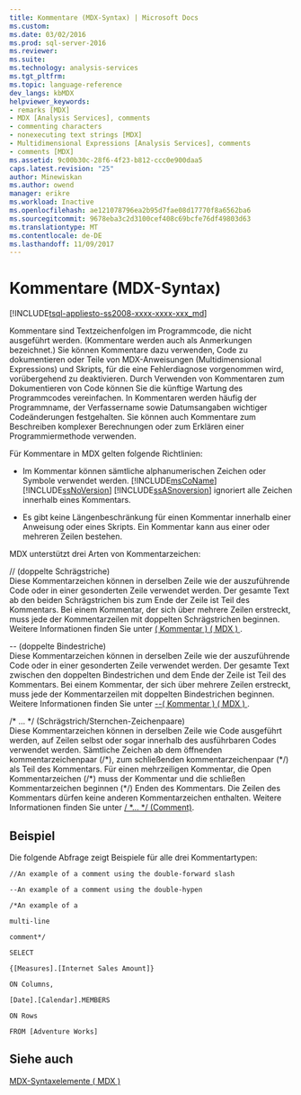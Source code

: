 ```yaml
---
title: Kommentare (MDX-Syntax) | Microsoft Docs
ms.custom: 
ms.date: 03/02/2016
ms.prod: sql-server-2016
ms.reviewer: 
ms.suite: 
ms.technology: analysis-services
ms.tgt_pltfrm: 
ms.topic: language-reference
dev_langs: kbMDX
helpviewer_keywords:
- remarks [MDX]
- MDX [Analysis Services], comments
- commenting characters
- nonexecuting text strings [MDX]
- Multidimensional Expressions [Analysis Services], comments
- comments [MDX]
ms.assetid: 9c00b30c-28f6-4f23-b812-ccc0e900daa5
caps.latest.revision: "25"
author: Minewiskan
ms.author: owend
manager: erikre
ms.workload: Inactive
ms.openlocfilehash: ae121078796ea2b95d7fae08d17770f8a6562ba6
ms.sourcegitcommit: 9678eba3c2d3100cef408c69bcfe76df49803d63
ms.translationtype: MT
ms.contentlocale: de-DE
ms.lasthandoff: 11/09/2017
---
```

# <a name="comments-mdx-syntax"></a>Kommentare (MDX-Syntax)
[!INCLUDE[tsql-appliesto-ss2008-xxxx-xxxx-xxx_md](../includes/tsql-appliesto-ss2008-xxxx-xxxx-xxx-md.md)]

  Kommentare sind Textzeichenfolgen im Programmcode, die nicht ausgeführt werden. (Kommentare werden auch als Anmerkungen bezeichnet.) Sie können Kommentare dazu verwenden, Code zu dokumentieren oder Teile von MDX-Anweisungen (Multidimensional Expressions) und Skripts, für die eine Fehlerdiagnose vorgenommen wird, vorübergehend zu deaktivieren. Durch Verwenden von Kommentaren zum Dokumentieren von Code können Sie die künftige Wartung des Programmcodes vereinfachen. In Kommentaren werden häufig der Programmname, der Verfassername sowie Datumsangaben wichtiger Codeänderungen festgehalten. Sie können auch Kommentare zum Beschreiben komplexer Berechnungen oder zum Erklären einer Programmiermethode verwenden.  
  
 Für Kommentare in MDX gelten folgende Richtlinien:  
  
-   Im Kommentar können sämtliche alphanumerischen Zeichen oder Symbole verwendet werden. [!INCLUDE[msCoName](../includes/msconame-md.md)][!INCLUDE[ssNoVersion](../includes/ssnoversion-md.md)] [!INCLUDE[ssASnoversion](../includes/ssasnoversion-md.md)] ignoriert alle Zeichen innerhalb eines Kommentars.  
  
-   Es gibt keine Längenbeschränkung für einen Kommentar innerhalb einer Anweisung oder eines Skripts. Ein Kommentar kann aus einer oder mehreren Zeilen bestehen.  
  
 MDX unterstützt drei Arten von Kommentarzeichen:  
  
 // (doppelte Schrägstriche)  
 Diese Kommentarzeichen können in derselben Zeile wie der auszuführende Code oder in einer gesonderten Zeile verwendet werden. Der gesamte Text ab den beiden Schrägstrichen bis zum Ende der Zeile ist Teil des Kommentars. Bei einem Kommentar, der sich über mehrere Zeilen erstreckt, muss jede der Kommentarzeilen mit doppelten Schrägstrichen beginnen. Weitere Informationen finden Sie unter [&#40; Kommentar &#41; &#40; MDX &#41; ](../mdx/comment-mdx-double-slash.md).  
  
 -- (doppelte Bindestriche)  
 Diese Kommentarzeichen können in derselben Zeile wie der auszuführende Code oder in einer gesonderten Zeile verwendet werden. Der gesamte Text zwischen den doppelten Bindestrichen und dem Ende der Zeile ist Teil des Kommentars. Bei einem Kommentar, der sich über mehrere Zeilen erstreckt, muss jede der Kommentarzeilen mit doppelten Bindestrichen beginnen. Weitere Informationen finden Sie unter [--&#40; Kommentar &#41; &#40; MDX &#41; ](../mdx/comment-mdx-operator-reference.md).  
  
 /* ... \*/ (Schrägstrich/Sternchen-Zeichenpaare)  
 Diese Kommentarzeichen können in derselben Zeile wie Code ausgeführt werden, auf Zeilen selbst oder sogar innerhalb des ausführbaren Codes verwendet werden. Sämtliche Zeichen ab dem öffnenden kommentarzeichenpaar (/\*), zum schließenden kommentarzeichenpaar (\*/) als Teil des Kommentars. Für einen mehrzeiligen Kommentar, die Open Kommentarzeichen (/\*) muss der Kommentar und die schließen Kommentarzeichen beginnen (\*/) Enden des Kommentars. Die Zeilen des Kommentars dürfen keine anderen Kommentarzeichen enthalten. Weitere Informationen finden Sie unter [/ *... \*/ (Comment)](../mdx/comment-mdx.md).  
  
## <a name="example"></a>Beispiel  
 Die folgende Abfrage zeigt Beispiele für alle drei Kommentartypen:  
  
 `//An example of a comment using the double-forward slash`  
  
 `--An example of a comment using the double-hypen`  
  
 `/*An example of a`  
  
 `multi-line`  
  
 `comment*/`  
  
 `SELECT`  
  
 `{[Measures].[Internet Sales Amount]}`  
  
 `ON Columns,`  
  
 `[Date].[Calendar].MEMBERS`  
  
 `ON Rows`  
  
 `FROM [Adventure Works]`  
  
## <a name="see-also"></a>Siehe auch  
 [MDX-Syntaxelemente &#40; MDX &#41;](../mdx/mdx-syntax-elements-mdx.md)  
  
  
